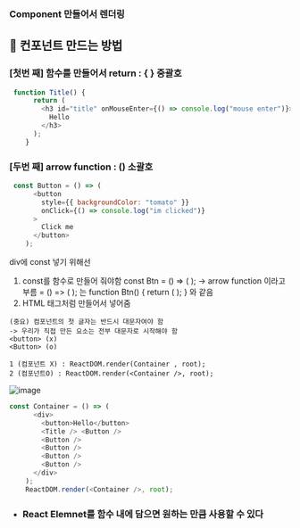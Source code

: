 ### Component 만들어서 렌더링

## 🙌 컨포넌트 만드는 방법

### [첫번 째] 함수를 만들어서 return : { } 중괄호

```js
 function Title() {
      return (
        <h3 id="title" onMouseEnter={() => console.log("mouse enter")}>
          Hello
        </h3>
      );
    }
```

### [두번 째] arrow function : () 소괄호
```js
 const Button = () => (
      <button
        style={{ backgroundColor: "tomato" }}
        onClick={() => console.log("im clicked")}
      >
        Click me
      </button>
    );
```

div에 const 넣기 위해선
1. const를 함수로 만들어 줘야함 const Btn = () => ( );
-> arrow function 이라고 부름
= () => ( ); 는 function Btn() { return ( ); } 와 같음
2. HTML 태그처럼 만들어서 넣어줌

``` 
(중요) 컴포넌트의 첫 글자는 반드시 대문자여야 함
-> 우리가 직접 만든 요소는 전부 대문자로 시작해야 함
<button> (x)
<Button> (o)

1 (컴포넌트 X) : ReactDOM.render(Container , root);
2 (컴포넌트O) : ReactDOM.render(<Container />, root);
``` 

![image](https://user-images.githubusercontent.com/86208370/176118614-63ab66b4-d6d9-4b4c-acaa-823e128223fd.png)
```js
const Container = () => (
      <div>
        <button>Hello</button>
        <Title /> <Button />
        <Button />
        <Button />
        <Button />
        <Button />
      </div>
    );
    ReactDOM.render(<Container />, root);
``` 
- <h3> React Elemnet를 함수 내에 담으면 원하는 만큼 사용할 수 있다 </h3>

